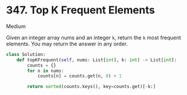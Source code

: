 # 347. Top K Frequent Elements

Medium

Given an integer array nums and an integer `k`, return the `k` most frequent elements. You may return the answer in any order.

```python
class Solution:
    def topKFrequent(self, nums: List[int], k: int) -> List[int]:
        counts = {}
        for n in nums:
            counts[n] = counts.get(n, 0) + 1

        return sorted(counts.keys(), key=counts.get)[-k:]
```
